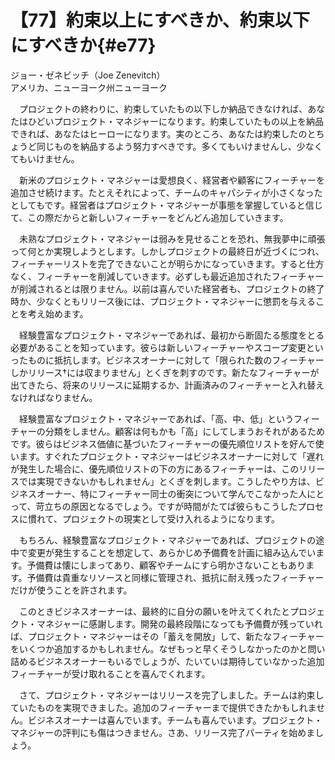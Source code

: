 # 【77】約束以上にすべきか、約束以下にすべきか{#e77}

<div class="author">ジョー・ゼネビッチ（Joe Zenevitch）</div>
<div class="author_address">アメリカ、ニューヨーク州ニューヨーク</div>

　プロジェクトの終わりに、約束していたもの以下しか納品できなければ、あなたはひどいプロジェクト・マネジャーになります。約束していたもの以上を納品できれば、あなたはヒーローになります。実のところ、あなたは約束したのとちょうど同じものを納品するよう努力すべきです。多くてもいけませんし、少なくてもいけません。

　新米のプロジェクト・マネジャーは愛想良く、経営者や顧客にフィーチャーを追加させ続けます。たとえそれによって、チームのキャパシティが小さくなったとしてもです。経営者はプロジェクト・マネジャーが事態を掌握していると信じて、この際だからと新しいフィーチャーをどんどん追加していきます。

　未熟なプロジェクト・マネジャーは弱みを見せることを恐れ、無我夢中に頑張って何とか実現しようとします。しかしプロジェクトの最終日が近づくにつれ、フィーチャーリストを完了できないことが明らかになっていきます。すると仕方なく、フィーチャーを削減していきます。必ずしも最近追加されたフィーチャーが削減されるとは限りません。以前は喜んでいた経営者も、プロジェクトの終了時か、少なくともリリース後には、プロジェクト・マネジャーに懲罰を与えることを考え始めます。

　経験豊富なプロジェクト・マネジャーであれば、最初から断固たる態度をとる必要があることを知っています。彼らは新しいフィーチャーやスコープ変更といったものに抵抗します。ビジネスオーナーに対して「限られた数のフィーチャーしかリリース†には収まりません」とくぎを刺すのです。新たなフィーチャーが出てきたら、将来のリリースに延期するか、計画済みのフィーチャーと入れ替えなければなりません。

　経験豊富なプロジェクト・マネジャーであれば、「高、中、低」というフィーチャーの分類をしません。顧客は何もかも「高」にしてしまうおそれがあるためです。彼らはビジネス価値に基づいたフィーチャーの優先順位リストを好んで使います。すぐれたプロジェクト・マネジャーはビジネスオーナーに対して「遅れが発生した場合に、優先順位リストの下の方にあるフィーチャーは、このリリースでは実現できないかもしれません」とくぎを刺します。こうしたやり方は、ビジネスオーナー、特にフィーチャー同士の衝突について学んでこなかった人にとって、苛立ちの原因となるでしょう。ですが時間がたてば彼らもこうしたプロセスに慣れて、プロジェクトの現実として受け入れるようになります。

　もちろん、経験豊富なプロジェクト・マネジャーであれば、プロジェクトの途中で変更が発生することを想定して、あらかじめ予備費を計画に組み込んでいます。予備費は懐にしまってあり、顧客やチームにすら明かさないこともあります。予備費は貴重なリソースと同様に管理され、抵抗に耐え残ったフィーチャーだけが使うことを許されます。

　このときビジネスオーナーは、最終的に自分の願いを叶えてくれたとプロジェクト・マネジャーに感謝します。開発の最終段階になっても予備費が残っていれば、プロジェクト・マネジャーはその「蓄えを開放」して、新たなフィーチャーをいくつか追加するかもしれません。なぜもっと早くそうしなかったのかと問い詰めるビジネスオーナーもいるでしょうが、たいていは期待していなかった追加フィーチャーが受け取れることを喜んでくれます。

　さて、プロジェクト・マネジャーはリリースを完了しました。チームは約束していたものを実現できました。追加のフィーチャーまで提供できたかもしれません。ビジネスオーナーは喜んでいます。チームも喜んでいます。プロジェクト・マネジャーの評判にも傷はつきません。さあ、リリース完了パーティを始めましょう。
